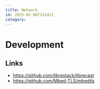 ```yaml
---
title: Network
id: 2025-02-08T131411
category: 
---
```


# Development
## Links
- https://github.com/librestack/librecast
- https://github.com/Mbed-TLS/mbedtls
